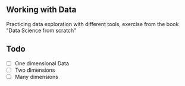 ## Working with Data

Practicing data exploration with different tools, exercise from the book "Data Science from scratch"

## Todo
- [ ] One dimensional Data
- [ ] Two dimensions
- [ ] Many dimensions
